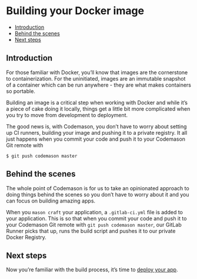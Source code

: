 # Building your Docker image

- [Introduction](#introduction)
- [Behind the scenes](#behind-the-scenes)
- [Next steps](#next-steps)

<a name="introduction"></a>
## Introduction
For those familiar with Docker, you’ll know that images are the cornerstone to containerization. For the uninitiated, images are an immutable snapshot of a container which can be run anywhere - they are what makes containers so portable.

Building an image is a critical step when working with Docker and while it’s a piece of cake doing it locally, things get a little bit more complicated when you try to move from development to deployment.

The good news is, with Codemason, you don’t have to worry about setting up CI runners, building your image and pushing it to a private registry. It all just happens when you commit your code and push it to your Codemason Git remote with
```
$ git push codemason master

```

<a name="behind-the-scenes"></a>
## Behind the scenes
The whole point of Codemason is for us to take an opinionated approach to doing things behind the scenes so you don’t have to worry about it and you can focus on building  amazing apps.

When you `mason craft` your application, a `.gitlab-ci.yml` file is added to your application. This is so that when you commit your code and push it to your Codemason Git remote with `git push codemason master`, our GitLab Runner picks that up, runs the build script and pushes it to our private Docker Registry.


<a name="next-steps"></a>
## Next steps
Now you’re familiar with the build process, it’s time to [deploy your app](/docs/{{version}}/deploying-apps).
